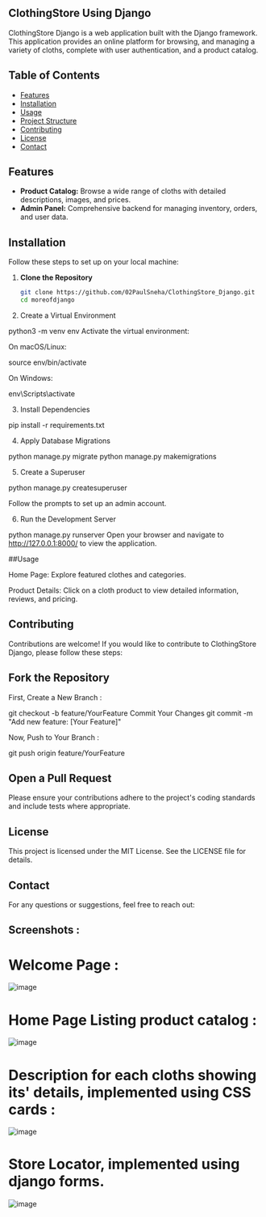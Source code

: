 ## ClothingStore Using Django

ClothingStore Django is a  web application built with the Django framework. This application provides an online platform for browsing, and managing a variety of cloths, complete with user authentication, and a product catalog.

## Table of Contents

- [Features](#features)
- [Installation](#installation)
- [Usage](#usage)
- [Project Structure](#project-structure)
- [Contributing](#contributing)
- [License](#license)
- [Contact](#contact)

## Features

- **Product Catalog:** Browse a wide range of cloths with detailed descriptions, images, and prices.
- **Admin Panel:** Comprehensive backend for managing inventory, orders, and user data.

## Installation

Follow these steps to set up on your local machine:

1. **Clone the Repository**
   ```bash
   git clone https://github.com/02PaulSneha/ClothingStore_Django.git
   cd moreofdjango

2. Create a Virtual Environment

python3 -m venv env
Activate the virtual environment:

On macOS/Linux:

source env/bin/activate

On Windows:

env\Scripts\activate


3) Install Dependencies

pip install -r requirements.txt

4) Apply Database Migrations

python manage.py migrate
python manage.py makemigrations


5) Create a Superuser

python manage.py createsuperuser

Follow the prompts to set up an admin account.

6) Run the Development Server

python manage.py runserver
Open your browser and navigate to http://127.0.0.1:8000/ to view the application.

##Usage

Home Page: Explore featured clothes and categories.

Product Details: Click on a cloth product to view detailed information, reviews, and pricing.


## Contributing
Contributions are welcome! If you would like to contribute to ClothingStore Django, please follow these steps:

## Fork the Repository

First, Create a New Branch :

git checkout -b feature/YourFeature
Commit Your Changes
git commit -m "Add new feature: [Your Feature]"

Now, Push to Your Branch :


git push origin feature/YourFeature

## Open a Pull Request

Please ensure your contributions adhere to the project's coding standards and include tests where appropriate.

## License
This project is licensed under the MIT License. See the LICENSE file for details.

## Contact
For any questions or suggestions, feel free to reach out:


## Screenshots :

# Welcome Page :
![image](https://github.com/user-attachments/assets/b42e02a5-d17f-4bba-a988-d95df7d341f0)

# Home Page Listing product catalog :
![image](https://github.com/user-attachments/assets/334fc122-94b0-4b7d-94bb-5bae2db88cba)

# Description for each cloths showing its' details, implemented using CSS cards :
![image](https://github.com/user-attachments/assets/77bb8e99-90c9-4559-b317-2f1a0ac10792)

# Store Locator, implemented using django forms.
![image](https://github.com/user-attachments/assets/5ad48fb5-6fde-4df2-8ef0-9151a91d5a8d)









